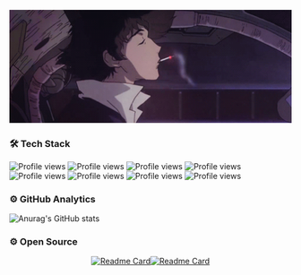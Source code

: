 <p align="center">
  <img width="900" src="https://github.com/xoheveras/xoheveras/blob/master/Readme/Images/BG.gif">
</p>

### 🛠  Tech Stack

![Profile views](https://img.shields.io/static/v1?style=for-the-badge&label=&message=C%23&color=0d1117)
![Profile views](https://img.shields.io/static/v1?style=for-the-badge&label=&message=Python&color=0d1117)
![Profile views](https://img.shields.io/static/v1?style=for-the-badge&label=&message=SQL&color=0d1117)
![Profile views](https://img.shields.io/static/v1?style=for-the-badge&label=&message=.NET&color=0d1117)
![Profile views](https://img.shields.io/static/v1?style=for-the-badge&label=&message=Delphi&color=0d1117)
![Profile views](https://img.shields.io/static/v1?style=for-the-badge&label=&message=Html%2BCSS3&color=0d1117)
![Profile views](https://img.shields.io/static/v1?style=for-the-badge&label=&message=JavaScript&color=0d1117)
![Profile views](https://img.shields.io/static/v1?style=for-the-badge&label=&message=Pawn&color=0d1117)

### ⚙️  GitHub Analytics

![Anurag's GitHub stats](https://github-readme-stats.vercel.app/api?username=xoheveras&theme=dark&border_color=0d1117&bg_color=0d1117)

### ⚙️  Open Source


<div align="center">

[![Readme Card](https://github-readme-stats.vercel.app/api/pin/?username=RetCode&repo=NAT.PY&theme=dark&border_color=0d1117&bg_color=0d1117)](https://github.com/RetCode/NAT.PY)[![Readme Card](https://github-readme-stats.vercel.app/api/pin/?username=xoheveras&repo=Xinoro&theme=dark&border_color=0d1117&bg_color=0d1117)](https://github.com/xoheveras/Xinoro)
  
</div>
